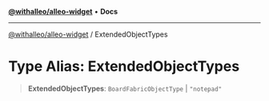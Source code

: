 [**@withalleo/alleo-widget**](../README.md) • **Docs**

***

[@withalleo/alleo-widget](../globals.md) / ExtendedObjectTypes

# Type Alias: ExtendedObjectTypes

> **ExtendedObjectTypes**: `BoardFabricObjectType` \| `"notepad"`
